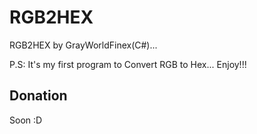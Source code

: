 # RGB2HEX
RGB2HEX by GrayWorldFinex(C#)...

P.S: It's my first program to Convert RGB to Hex... Enjoy!!!

## Donation

Soon :D
